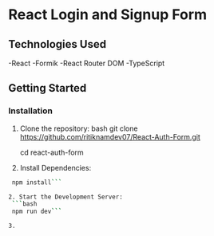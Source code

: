 # React Login and Signup Form

## Technologies Used
-React
-Formik
-React Router DOM
-TypeScript

## Getting Started

### Installation

1. Clone the repository:
   bash
   git clone
   https://github.com/ritiknamdev07/React-Auth-Form.git

   cd react-auth-form


1. Install Dependencies:
  ```bash
   npm install```

2. Start the Development Server:
   ```bash
   npm run dev```

3.
